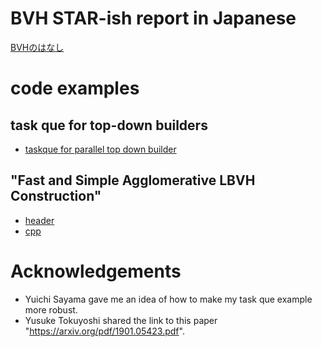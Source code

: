 # BVH STAR-ish report in Japanese
[BVHのはなし](https://shinjiogaki.github.io/bvh/)

# code examples
## task que for top-down builders
* [taskque for parallel top down builder](https://github.com/shinjiogaki/bvh/blob/master/taskqueue.cpp)
## "Fast and Simple Agglomerative LBVH Construction"
* [header](https://github.com/shinjiogaki/bvh/blob/master/bvh_binary.h)
* [cpp](https://github.com/shinjiogaki/bvh/blob/master/bvh_binary.cpp)

# Acknowledgements
* Yuichi Sayama gave me an idea of how to make my task que example more robust.
* Yusuke Tokuyoshi shared the link to this paper "https://arxiv.org/pdf/1901.05423.pdf".

